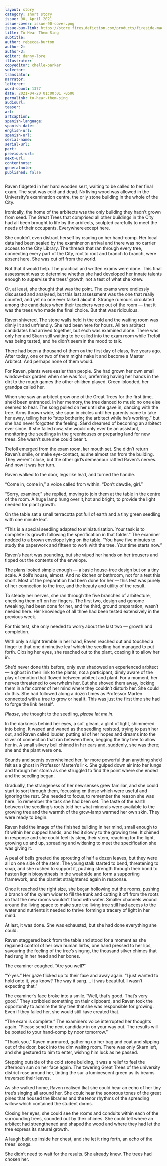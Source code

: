 ```yaml
---
layout: story
category: short story
issue: 90, April 2021
issue-cover: issue-90-cover.png
issue-buy-link: https://store.firesidefiction.com/products/fireside-magazine-issue-90-april-2021
title: To Hear Them Sing
subtitle:
author: rebecca-burton
author-2:
author-3:
editor: danny-lore
illustrator:
copyeditor: chelle-parker
selector:
translator:
narrator:
letterer:
word-count: 1377
date: 2021-04-20 01:00:01 -0500
permalink: to-hear-them-sing
audiourl:
teaser:
art:
artcaption:
spanish-language:
spanish-date:
english-url:
spanish-url:
serial-name:
serial-url:
part:
previous-url:
next-url:
contentnote:
generalnote:
published: false
---
```

Raven fidgeted in her hard wooden seat, waiting to be called to her final exam. The seat was cold and dead. No living wood was allowed in the University’s examination centre, the only stone building in the whole of the City.

Ironically, the home of the arbitects was the only building they hadn’t grown from seed. The Great Trees that comprised all other buildings in the City had all been brought to life by the arbitects, sculpted carefully to meet the needs of their occupants. Everywhere except here.

She couldn’t even distract herself by reading on her hand-comp. Her local data had been sealed by the examiner on arrival and there was no carrier access to the City Library. The threads that ran through every tree, connecting every part of the City, root to root and branch to branch, were absent here. She was cut off from the world.

Not that it would help. The practical and written exams were done. This final assessment was to determine whether she had developed her innate talents enough to supervise the trees’ growth, not a test of what she knew.

Or, at least, she thought that was the point. The exams were endlessly discussed and analysed, but this last assessment was the one that really counted, and yet no one ever talked about it. Strange rumours circulated among the candidates when their teachers were out of the room — that it was the trees who made the final choice. But that was ridiculous.

Raven shivered. The stone walls held in the cold and the waiting room was dimly lit and unfriendly. She had been here for hours. All ten arbitect candidates had arrived together, but each was examined alone. There was only her and Skarn still waiting to be called into the exam room while Trefoil was being tested, and he didn’t seem in the mood to talk.

There had been a thousand of them on the first day of class, five years ago. After today, one or two of them might make it and become a Master Arbitect. And perhaps none of them would.

For Raven, plants were easier than people. She had grown her own small window-box garden when she was four, preferring having her hands in the dirt to the rough games the other children played. Green-blooded, her grandpa called her.

When she saw an arbitect grow one of the Great Trees for the first time, she’d been entranced. In her memory, the tree danced to music no one else seemed to hear. The song pulled on her until she gave in, dancing with the tree. Arms thrown wide, she spun in circles until her parents came to take her away, telling her to “stop bothering the arbitect while he’s working,” but she had never forgotten the feeling. She’d dreamed of becoming an arbitect ever since. If she failed now, she would only ever be an assistant, monitoring the seedlings in the greenhouses or preparing land for new trees. She wasn’t sure she could bear it.

Trefoil emerged from the exam room, her mouth set. She didn’t return Raven’s smile, or make eye-contact, as she almost ran from the building. They weren’t close, but the other girl’s demeanour rattled Raven’s nerves. And now it was her turn.

Raven walked to the door, legs like lead, and turned the handle.

“Come in, come in,” a voice called from within. “Don’t dawdle, girl.”

“Sorry, examiner,” she replied, moving to join them at the table in the centre of the room. A huge lamp hung over it, hot and bright, to provide the light needed for plant growth.

On the table sat a small terracotta pot full of earth and a tiny green seedling with one minute leaf.

“This is a special seedling adapted to miniaturisation. Your task is to complete its growth following the specification in that folder.” The examiner nodded to a brown envelope lying on the table. “You have five minutes to study the paperwork and fifteen to work with the tree. Your time starts now.”

Raven’s heart was pounding, but she wiped her hands on her trousers and tipped out the contents of the envelope.

The plans looked simple enough — a basic house-tree design but on a tiny scale. A doll’s house, almost. And no kitchen or bathroom, not for a test this short. Most of the preparation had been done for her — this test was purely of her connection to the tree, and the beauty and utility of the result.

To steady her nerves, she ran through the five branches of arbitecture, checking them off on her fingers. The first two, design and genome tweaking, had been done for her, and the third, ground preparation, wasn’t needed here. Her knowledge of all three had been tested extensively in the previous week.

For this test, she only needed to worry about the last two — growth and completion.

With only a slight tremble in her hand, Raven reached out and touched a finger to that one diminutive leaf which the seedling had managed to put forth. Closing her eyes, she reached out to the plant, coaxing it to allow her in.

She’d never done this before, only ever shadowed an experienced arbitect — a ghost in their link to the plants, not a participant, dimly aware of the play of emotion that flowed between arbitect and plant. For a moment, her nerves threatened to overwhelm her. But she shoved them away, locking them in a far corner of her mind where they couldn’t disturb her. She could do this. She had followed along a dozen times as Professor Marten connected with a tree to grow or heal it. This was just the first time she had to forge the link herself.

_Please_, she thought to the seedling, _please let me in_.

In the darkness behind her eyes, a soft gleam, a glint of light, shimmered into being. It waxed and waned as the seedling resisted, trying to push her out, and Raven called louder, putting all of her hopes and dreams into the sliver of connection that ran between them, begging the tiny tree to allow her in. A small silvery bell chimed in her ears and, suddenly, she was there; she and the plant were one.

Sounds and scents overwhelmed her, far more powerful than anything she’d felt as a ghost in Professor Marten’s link. She gulped down air into her lungs and through her stoma as she struggled to find the point where she ended and the seedling began.

Gradually, the strangeness of her new senses grew familiar, and she could start to sort through them, focussing on those which were useful and ignoring the rest. She needed to focus, to remember the reason she was here. To remember the task she had been set. The taste of the earth between the seedling’s roots told her what minerals were available to the growing tree and the warmth of the grow-lamp warmed her own skin. They were ready to begin.

Raven held the image of the finished building in her mind, small enough to fit within her cupped hands, and fed it slowly to the growing tree. It chimed in response and she could feel its stem, their stem, reaching for the light, growing up and up, spreading and widening to meet the specification she was giving it.

A peal of bells greeted the sprouting of half a dozen leaves, but they were all on one side of the stem. The young stalk started to bend, threatening to snap, and she rushed to support it, pushing strength through their bond to hasten lignin biosynthesis in the weak side and form a supporting framework, and the plantlet straightened again in response.

Once it reached the right size, she began hollowing out the rooms, pushing a branch of the xylem wider to fill the trunk and cutting it off from the roots so that the new rooms wouldn’t flood with water. Smaller channels wound around the living space to make sure the living tree still had access to the water and nutrients it needed to thrive, forming a tracery of light in her mind.

At last, it was done. She was exhausted, but she had done everything she could.

Raven staggered back from the table and stood for a moment as she regained control of her own human limbs, one hand pressed to her lips, savouring the feeling of the tree’s singing, the thousand silver chimes that had rung in her head and her bones.

The examiner coughed. “Are you well?”

“Y-yes.” Her gaze flicked up to their face and away again. “I just wanted to hold onto it, you know? The way it sang…. It was beautiful. I wasn’t expecting that.”

The examiner’s face broke into a smile. “Well, that’s good. That’s very good.” They scribbled something on their clipboard, and Raven took the opportunity to admire the tiny tree that she was responsible for growing. Even if they failed her, she would still have created that.

“The exam is complete.” The examiner’s voice interrupted her thoughts again. “Please send the next candidate in on your way out. The results will be posted to your hand-comp by noon tomorrow.”

“Thank you,” Raven murmured, gathering up her bag and coat and slipping out of the door, back into the dim waiting room. There was only Skarn left, and she gestured to him to enter, wishing him luck as he passed.

Stepping outside of the cold stone building, it was a relief to feel the afternoon sun on her face again. The towering Great Trees of the university district rose around her, tinting the sun a luminescent green as its beams traversed their leaves.

As she walked home, Raven realised that she could hear an echo of her tiny tree’s singing all around her. She could hear the sonorous tones of the great pines that housed the libraries and the tenor rhythms of the spreading willow which contained the student dorms.

Closing her eyes, she could see the rooms and conduits within each of the surrounding trees, sounded out by their chimes. She could tell where an arbitect had strengthened and shaped the wood and where they had let the tree express its natural growth.

A laugh built up inside her chest, and she let it ring forth, an echo of the trees’ songs.

She didn’t need to wait for the results. She already knew. The trees had chosen her.
